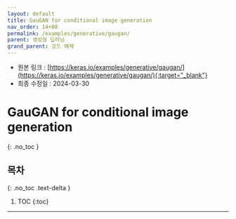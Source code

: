```yaml
---
layout: default
title: GauGAN for conditional image generation
nav_order: 14+00
permalink: /examples/generative/gaugan/
parent: 생성형 딥러닝
grand_parent: 코드 예제
---
```


* 원본 링크 : [https://keras.io/examples/generative/gaugan/](https://keras.io/examples/generative/gaugan/){:target="_blank"}
* 최종 수정일 : 2024-03-30

# GauGAN for conditional image generation
{: .no_toc }

## 목차
{: .no_toc .text-delta }

1. TOC
{:toc}

---
